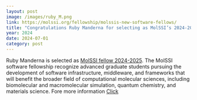 ```yaml
---
layout: post
image: /images/ruby_M.png
link: https://molssi.org/fellowship/molssis-new-software-fellows/
title: "Congratulations Ruby Manderna for selecting as MolSSI’s 2024-2025 Software Fellow"
year: 2024
date: 2024-07-01
category: post
---
```

<p>
 Ruby Manderna is selected as  <a href="https://molssi.org/fellowship/molssis-new-software-fellows/">MolSSI fellow 2024-2025</a>. The MolSSI software fellowship recognize advanced graduate students pursuing the development of software infrastructure, middleware, and frameworks that will benefit the broader field of computational molecular sciences, including biomolecular and macromolecular simulation, quantum chemistry, and materials science. Fore more information <a href="https://molssi.org/fellowship/">Click</a>